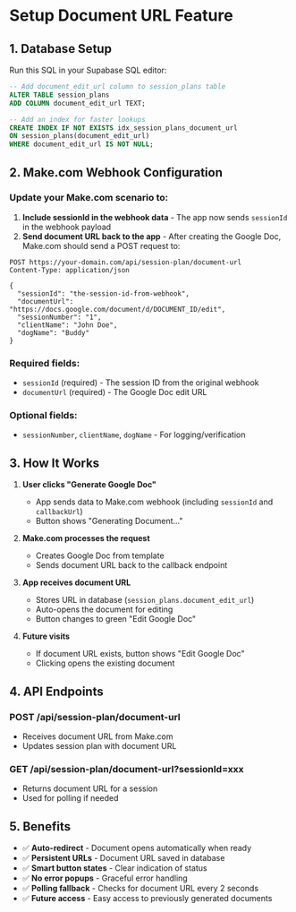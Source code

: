 # Setup Document URL Feature

## 1. Database Setup

Run this SQL in your Supabase SQL editor:

```sql
-- Add document_edit_url column to session_plans table
ALTER TABLE session_plans 
ADD COLUMN document_edit_url TEXT;

-- Add an index for faster lookups
CREATE INDEX IF NOT EXISTS idx_session_plans_document_url 
ON session_plans(document_edit_url) 
WHERE document_edit_url IS NOT NULL;
```

## 2. Make.com Webhook Configuration

### Update your Make.com scenario to:

1. **Include sessionId in the webhook data** - The app now sends `sessionId` in the webhook payload
2. **Send document URL back to the app** - After creating the Google Doc, Make.com should send a POST request to:

```
POST https://your-domain.com/api/session-plan/document-url
Content-Type: application/json

{
  "sessionId": "the-session-id-from-webhook",
  "documentUrl": "https://docs.google.com/document/d/DOCUMENT_ID/edit",
  "sessionNumber": "1",
  "clientName": "John Doe",
  "dogName": "Buddy"
}
```

### Required fields:
- `sessionId` (required) - The session ID from the original webhook
- `documentUrl` (required) - The Google Doc edit URL

### Optional fields:
- `sessionNumber`, `clientName`, `dogName` - For logging/verification

## 3. How It Works

1. **User clicks "Generate Google Doc"**
   - App sends data to Make.com webhook (including `sessionId` and `callbackUrl`)
   - Button shows "Generating Document..."

2. **Make.com processes the request**
   - Creates Google Doc from template
   - Sends document URL back to the callback endpoint

3. **App receives document URL**
   - Stores URL in database (`session_plans.document_edit_url`)
   - Auto-opens the document for editing
   - Button changes to green "Edit Google Doc"

4. **Future visits**
   - If document URL exists, button shows "Edit Google Doc"
   - Clicking opens the existing document

## 4. API Endpoints

### POST /api/session-plan/document-url
- Receives document URL from Make.com
- Updates session plan with document URL

### GET /api/session-plan/document-url?sessionId=xxx
- Returns document URL for a session
- Used for polling if needed

## 5. Benefits

- ✅ **Auto-redirect** - Document opens automatically when ready
- ✅ **Persistent URLs** - Document URL saved in database
- ✅ **Smart button states** - Clear indication of status
- ✅ **No error popups** - Graceful error handling
- ✅ **Polling fallback** - Checks for document URL every 2 seconds
- ✅ **Future access** - Easy access to previously generated documents
